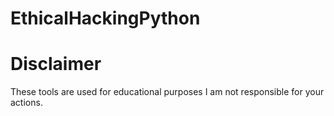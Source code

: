 # EthicalHackingPython

# Disclaimer
These tools are used for educational purposes I am not responsible for your actions.
